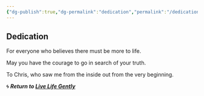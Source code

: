 ```yaml
---
{"dg-publish":true,"dg-permalink":"dedication","permalink":"/dedication/","dgHomeLink":true,"dgPassFrontmatter":false}
---
```



## Dedication

For everyone who believes there must be more to life.

May you have the courage to go in search of your truth. 

To Chris, who saw me from the inside out from the very beginning.

🌀 ***Return to [Live Life Gently](https://livelifegently.co.uk/)***
